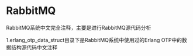 # RabbitMQ
RabbitMQ系统中文完全注释，主要是进行RabbitMQ源代码分析

1.erlang_otp_data_struct目录下是RabbitMQ系统中使用过的Erlang OTP中的数据结构源代码中文注释
